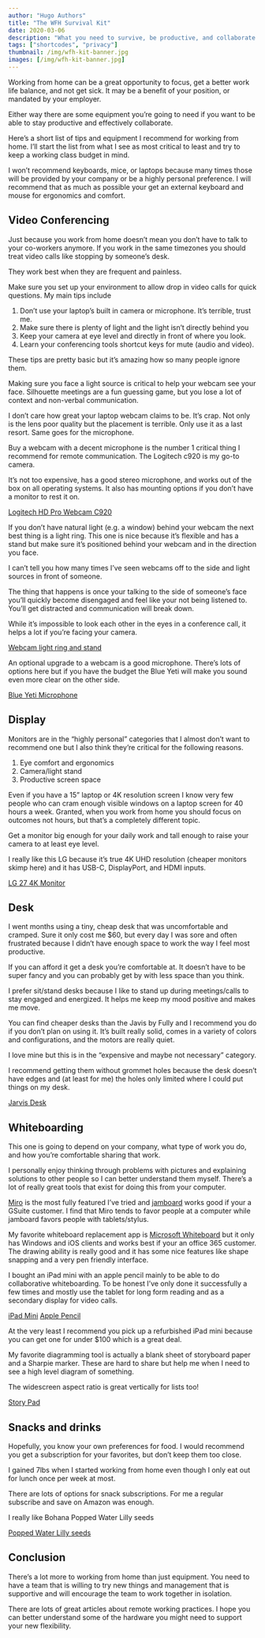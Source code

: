 ```yaml
---
author: "Hugo Authors"
title: "The WFH Survival Kit"
date: 2020-03-06
description: "What you need to survive, be productive, and collaborate remotely"
tags: ["shortcodes", "privacy"]
thumbnail: /img/wfh-kit-banner.jpg 
images: [/img/wfh-kit-banner.jpg]
---
```


Working from home can be a great opportunity to focus, get a better work life balance, and not get sick. It may be a benefit of your position, or mandated by your employer.

Either way there are some equipment you’re going to need if you want to be able to stay productive and effectively collaborate.

Here’s a short list of tips and equipment I recommend for working from home. I’ll start the list from what I see as most critical to least and try to keep a working class budget in mind.

I won’t recommend keyboards, mice, or laptops because many times those will be provided by your company or be a highly personal preference. I will recommend that as much as possible your get an external keyboard and mouse for ergonomics and comfort.

## Video Conferencing

Just because you work from home doesn’t mean you don’t have to talk to your co-workers anymore. If you work in the same timezones you should treat video calls like stopping by someone’s desk.

They work best when they are frequent and painless.

Make sure you set up your environment to allow drop in video calls for quick questions. My main tips include

1. Don’t use your laptop’s built in camera or microphone. It’s terrible, trust me.
2. Make sure there is plenty of light and the light isn’t directly behind you
3. Keep your camera at eye level and directly in front of where you look.
4. Learn your conferencing tools shortcut keys for mute (audio and video).

These tips are pretty basic but it’s amazing how so many people ignore them.

Making sure you face a light source is critical to help your webcam see your face. Silhouette meetings are a fun guessing game, but you lose a lot of context and non-verbal communication.

I don’t care how great your laptop webcam claims to be. It’s crap. Not only is the lens poor quality but the placement is terrible. Only use it as a last resort. Same goes for the microphone.

Buy a webcam with a decent microphone is the number 1 critical thing I recommend for remote communication. The Logitech c920 is my go-to camera.

It’s not too expensive, has a good stereo microphone, and works out of the box on all operating systems. It also has mounting options if you don’t have a monitor to rest it on.

[Logitech HD Pro Webcam C920](https://www.amazon.com/gp/product/B006JH8T3S?tag=wfhsurvival-20)

If you don’t have natural light (e.g. a window) behind your webcam the next best thing is a light ring. This one is nice because it’s flexible and has a stand but make sure it’s positioned behind your webcam and in the direction you face.

I can’t tell you how many times I’ve seen webcams off to the side and light sources in front of someone.

The thing that happens is once your talking to the side of someone’s face you’ll quickly become disengaged and feel like your not being listened to. You’ll get distracted and communication will break down.

While it’s impossible to look each other in the eyes in a conference call, it helps a lot if you’re facing your camera.

[Webcam light ring and stand](https://www.amazon.com/gp/product/B07G379ZBH?tag=wfhsurvival-20)

An optional upgrade to a webcam is a good microphone. There’s lots of options here but if you have the budget the Blue Yeti will make you sound even more clear on the other side.

[Blue Yeti Microphone](https://www.amazon.com/gp/product/B00N1YPXW2?tag=wfhsurvival-20)

## Display

Monitors are in the “highly personal” categories that I almost don’t want to recommend one but I also think they’re critical for the following reasons.

1. Eye comfort and ergonomics
2. Camera/light stand
3. Productive screen space

Even if you have a 15” laptop or 4K resolution screen I know very few people who can cram enough visible windows on a laptop screen for 40 hours a week. Granted, when you work from home you should focus on outcomes not hours, but that’s a completely different topic.

Get a monitor big enough for your daily work and tall enough to raise your camera to at least eye level.

I really like this LG because it’s true 4K UHD resolution (cheaper monitors skimp here) and it has USB-C, DisplayPort, and HDMI inputs.

[LG 27 4K Monitor](https://www.amazon.com/gp/product/B078GVTD9N?tag=wfhsurvival-20)

## Desk

I went months using a tiny, cheap desk that was uncomfortable and cramped. Sure it only cost me $60, but every day I was sore and often frustrated because I didn’t have enough space to work the way I feel most productive.

If you can afford it get a desk you’re comfortable at. It doesn’t have to be super fancy and you can probably get by with less space than you think.

I prefer sit/stand desks because I like to stand up during meetings/calls to stay engaged and energized. It helps me keep my mood positive and makes me move.

You can find cheaper desks than the Javis by Fully and I recommend you do if you don’t plan on using it. It’s built really solid, comes in a variety of colors and configurations, and the motors are really quiet.

I love mine but this is in the “expensive and maybe not necessary” category.

I recommend getting them without grommet holes because the desk doesn’t have edges and (at least for me) the holes only limited where I could put things on my desk.

[Jarvis Desk](https://www.amazon.com/gp/product/B07T748JVP?tag=wfhsurvival-20)

## Whiteboarding

This one is going to depend on your company, what type of work you do, and how you’re comfortable sharing that work.

I personally enjoy thinking through problems with pictures and explaining solutions to other people so I can better understand them myself. There’s a lot of really great tools that exist for doing this from your computer.

[Miro](https://miro.com/) is the most fully featured I’ve tried and [jamboard](https://gsuite.google.com/products/jamboard/) works good if your a GSuite customer. I find that Miro tends to favor people at a computer while jamboard favors people with tablets/stylus.

My favorite whiteboard replacement app is [Microsoft Whiteboard](https://products.office.com/en-us/microsoft-whiteboard/digital-whiteboard-app) but it only has Windows and iOS clients and works best if your an office 365 customer. The drawing ability is really good and it has some nice features like shape snapping and a very pen friendly interface.

I bought an iPad mini with an apple pencil mainly to be able to do collaborative whiteboarding. To be honest I’ve only done it successfully a few times and mostly use the tablet for long form reading and as a secondary display for video calls.

[iPad Mini](https://www.amazon.com/gp/product/B07PRD2NQ7?tag=wfhsurvival-20) [Apple Pencil](https://www.amazon.com/gp/product/B016NY7784?tag=wfhsurvival-20)

At the very least I recommend you pick up a refurbished iPad mini because you can get one for under $100 which is a great deal.

My favorite diagramming tool is actually a blank sheet of storyboard paper and a Sharpie marker. These are hard to share but help me when I need to see a high level diagram of something.

The widescreen aspect ratio is great vertically for lists too!

[Story Pad](https://www.amazon.com/gp/product/B084DGDZMQ?tag=wfhsurvival-20)

## Snacks and drinks

Hopefully, you know your own preferences for food. I would recommend you get a subscription for your favorites, but don’t keep them too close.

I gained 7lbs when I started working from home even though I only eat out for lunch once per week at most.

There are lots of options for snack subscriptions. For me a regular subscribe and save on Amazon was enough.

I really like Bohana Popped Water Lilly seeds

[Popped Water Lilly seeds](https://www.amazon.com/gp/product/B079RM289K?tag=wfhsurvival-20)

## Conclusion

There’s a lot more to working from home than just equipment. You need to have a team that is willing to try new things and management that is supportive and will encourage the team to work together in isolation.

There are lots of great articles about remote working practices. I hope you can better understand some of the hardware you might need to support your new flexibility.
